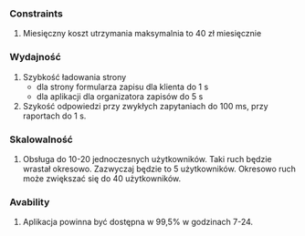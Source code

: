 ### Constraints

1. Miesięczny koszt utrzymania maksymalnia to 40 zł miesięcznie
   
### Wydajność
1. Szybkość ładowania strony
    - dla strony formularza zapisu dla klienta do 1 s
    - dla aplikacji dla organizatora zapisów do 5 s
2. Szykość odpowiedzi przy zwykłych zapytaniach do 100 ms, przy raportach do 1 s.

### Skalowalność 
1. Obsługa do 10-20 jednoczesnych użytkowników. Taki ruch będzie wrastał okresowo. Zazwyczaj będzie to 5 użytkowników. Okresowo ruch może zwiększać się do 40 użytkowników. 


### Avability 
1. Aplikacja powinna być dostępna w 99,5% w godzinach 7-24. 


   